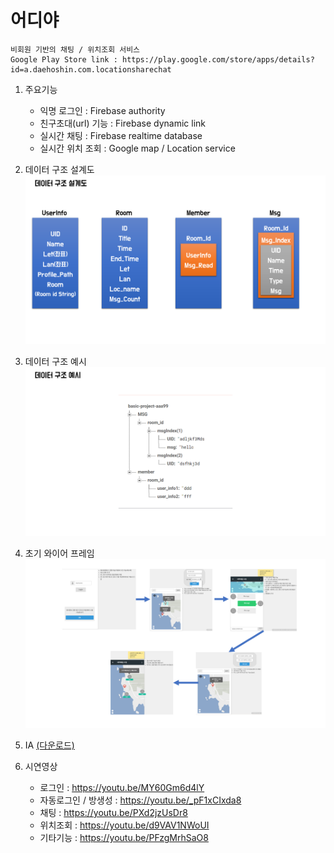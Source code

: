 # 어디야
    비회원 기반의 채팅 / 위치조회 서비스
    Google Play Store link : https://play.google.com/store/apps/details?id=a.daehoshin.com.locationsharechat
    
1. 주요기능
    - 익명 로그인 : Firebase authority
    - 친구초대(url) 기능 : Firebase dynamic link
    - 실시간 채팅 : Firebase realtime database
    - 실시간 위치 조회 : Google map / Location service


2. 데이터 구조 설계도
    <img src="documents/데이터 구조 설계도.png">


3. 데이터 구조 예시
    <img src="documents/데이터구조 예시.png">


4. 초기 와이어 프레임
    <img src="documents/초기와이어프레임.png">


5. IA [(다운로드)](documents/어디야IA.xlsx)


6. 시연영상
    - 로그인 : https://youtu.be/MY60Gm6d4lY
    - 자동로그인 / 방생성 : https://youtu.be/_pF1xCIxda8
    - 채팅 : https://youtu.be/PXd2jzUsDr8
    - 위치조회 : https://youtu.be/d9VAV1NWoUI
    - 기타기능 : https://youtu.be/PFzgMrhSaO8